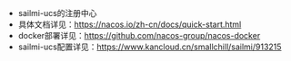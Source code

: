 * sailmi-ucs的注册中心
* 具体文档详见：https://nacos.io/zh-cn/docs/quick-start.html
* docker部署详见：https://github.com/nacos-group/nacos-docker
* sailmi-ucs配置详见：https://www.kancloud.cn/smallchill/sailmi/913215